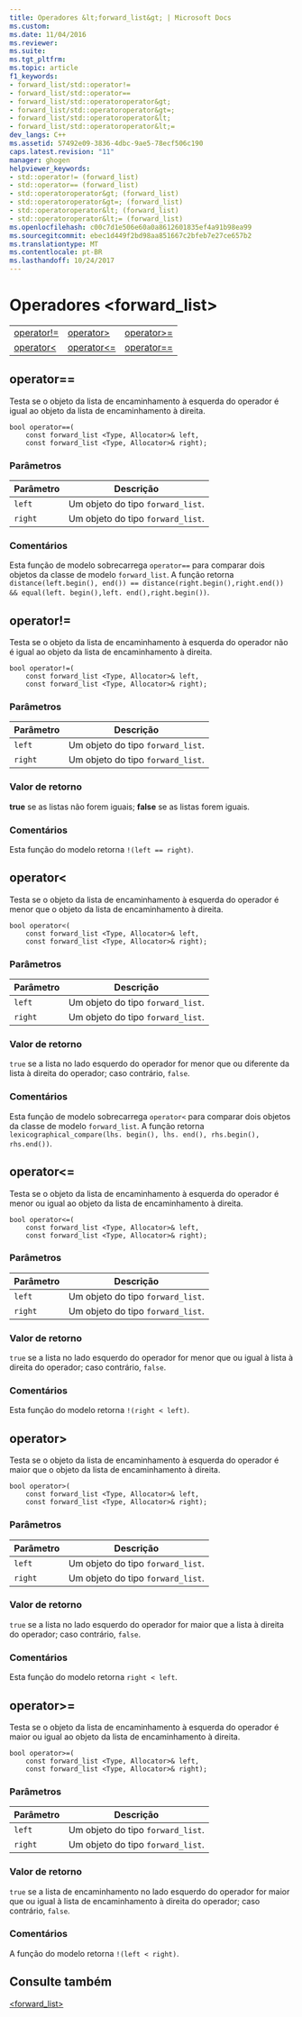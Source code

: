 ```yaml
---
title: Operadores &lt;forward_list&gt; | Microsoft Docs
ms.custom: 
ms.date: 11/04/2016
ms.reviewer: 
ms.suite: 
ms.tgt_pltfrm: 
ms.topic: article
f1_keywords:
- forward_list/std::operator!=
- forward_list/std::operator==
- forward_list/std::operatoroperator&gt;
- forward_list/std::operatoroperator&gt=;
- forward_list/std::operatoroperator&lt;
- forward_list/std::operatoroperator&lt;=
dev_langs: C++
ms.assetid: 57492e09-3836-4dbc-9ae5-78ecf506c190
caps.latest.revision: "11"
manager: ghogen
helpviewer_keywords:
- std::operator!= (forward_list)
- std::operator== (forward_list)
- std::operatoroperator&gt; (forward_list)
- std::operatoroperator&gt=; (forward_list)
- std::operatoroperator&lt; (forward_list)
- std::operatoroperator&lt;= (forward_list)
ms.openlocfilehash: c00c7d1e506e60a0a8612601835ef4a91b98ea99
ms.sourcegitcommit: ebec1d449f2bd98aa851667c2bfeb7e27ce657b2
ms.translationtype: MT
ms.contentlocale: pt-BR
ms.lasthandoff: 10/24/2017
---
```

# <a name="ltforwardlistgt-operators"></a>Operadores &lt;forward_list&gt;
||||  
|-|-|-|  
|[operator!=](#op_neq)|[operator&gt;](#op_gt)|[operator&gt;=](#op_gt_eq)|  
|[operator&lt;](#op_lt)|[operator&lt;=](#op_lt_eq)|[operator==](#op_eq_eq)|  
  
##  <a name="op_eq_eq"></a>  operator==  
 Testa se o objeto da lista de encaminhamento à esquerda do operador é igual ao objeto da lista de encaminhamento à direita.  
  
```
bool operator==(
    const forward_list <Type, Allocator>& left,
    const forward_list <Type, Allocator>& right);
```  
  
### <a name="parameters"></a>Parâmetros  
  
|Parâmetro|Descrição|  
|---------------|-----------------|  
|`left`|Um objeto do tipo `forward_list`.|  
|`right`|Um objeto do tipo `forward_list`.|  
  
### <a name="remarks"></a>Comentários  
 Esta função de modelo sobrecarrega `operator==` para comparar dois objetos da classe de modelo `forward_list`. A função retorna `distance(left.begin(), end()) == distance(right.begin(),right.end()) && equal(left. begin(),left. end(),right.begin())`.  
  
##  <a name="op_neq"></a>  operator!=  
 Testa se o objeto da lista de encaminhamento à esquerda do operador não é igual ao objeto da lista de encaminhamento à direita.  
  
```
bool operator!=(
    const forward_list <Type, Allocator>& left,
    const forward_list <Type, Allocator>& right);
```  
  
### <a name="parameters"></a>Parâmetros  
  
|Parâmetro|Descrição|  
|---------------|-----------------|  
|`left`|Um objeto do tipo `forward_list`.|  
|`right`|Um objeto do tipo `forward_list`.|  
  
### <a name="return-value"></a>Valor de retorno  
 **true** se as listas não forem iguais; **false** se as listas forem iguais.  
  
### <a name="remarks"></a>Comentários  
 Esta função do modelo retorna `!(left == right)`.  
  
##  <a name="op_lt"></a>  operator&lt;  
 Testa se o objeto da lista de encaminhamento à esquerda do operador é menor que o objeto da lista de encaminhamento à direita.  
  
```
bool operator<(
    const forward_list <Type, Allocator>& left,
    const forward_list <Type, Allocator>& right);
```  
  
### <a name="parameters"></a>Parâmetros  
  
|Parâmetro|Descrição|  
|---------------|-----------------|  
|`left`|Um objeto do tipo `forward_list`.|  
|`right`|Um objeto do tipo `forward_list`.|  
  
### <a name="return-value"></a>Valor de retorno  
 `true` se a lista no lado esquerdo do operador for menor que ou diferente da lista à direita do operador; caso contrário, `false`.  
  
### <a name="remarks"></a>Comentários  
 Esta função de modelo sobrecarrega `operator<` para comparar dois objetos da classe de modelo `forward_list`. A função retorna `lexicographical_compare(lhs. begin(), lhs. end(), rhs.begin(), rhs.end())`.  
  
##  <a name="op_lt_eq"></a>  operator&lt;=  
 Testa se o objeto da lista de encaminhamento à esquerda do operador é menor ou igual ao objeto da lista de encaminhamento à direita.  
  
```
bool operator<=(
    const forward_list <Type, Allocator>& left,
    const forward_list <Type, Allocator>& right);
```  
  
### <a name="parameters"></a>Parâmetros  
  
|Parâmetro|Descrição|  
|---------------|-----------------|  
|`left`|Um objeto do tipo `forward_list`.|  
|`right`|Um objeto do tipo `forward_list`.|  
  
### <a name="return-value"></a>Valor de retorno  
 `true` se a lista no lado esquerdo do operador for menor que ou igual à lista à direita do operador; caso contrário, `false`.  
  
### <a name="remarks"></a>Comentários  
 Esta função do modelo retorna `!(right < left)`.  
  
##  <a name="op_gt"></a>  operator&gt;  
 Testa se o objeto da lista de encaminhamento à esquerda do operador é maior que o objeto da lista de encaminhamento à direita.  
  
```
bool operator>(
    const forward_list <Type, Allocator>& left,
    const forward_list <Type, Allocator>& right);
```  
  
### <a name="parameters"></a>Parâmetros  
  
|Parâmetro|Descrição|  
|---------------|-----------------|  
|`left`|Um objeto do tipo `forward_list`.|  
|`right`|Um objeto do tipo `forward_list`.|  
  
### <a name="return-value"></a>Valor de retorno  
 `true` se a lista no lado esquerdo do operador for maior que a lista à direita do operador; caso contrário, `false`.  
  
### <a name="remarks"></a>Comentários  
 Esta função do modelo retorna `right < left`.  
  
##  <a name="op_gt_eq"></a>  operator&gt;=  
 Testa se o objeto da lista de encaminhamento à esquerda do operador é maior ou igual ao objeto da lista de encaminhamento à direita.  
  
```
bool operator>=(
    const forward_list <Type, Allocator>& left,
    const forward_list <Type, Allocator>& right);
```  
  
### <a name="parameters"></a>Parâmetros  
  
|Parâmetro|Descrição|  
|---------------|-----------------|  
|`left`|Um objeto do tipo `forward_list`.|  
|`right`|Um objeto do tipo `forward_list`.|  
  
### <a name="return-value"></a>Valor de retorno  
 `true` se a lista de encaminhamento no lado esquerdo do operador for maior que ou igual à lista de encaminhamento à direita do operador; caso contrário, `false`.  
  
### <a name="remarks"></a>Comentários  
 A função do modelo retorna `!(left < right)`.  
  
## <a name="see-also"></a>Consulte também  
 [<forward_list>](../standard-library/forward-list.md)



